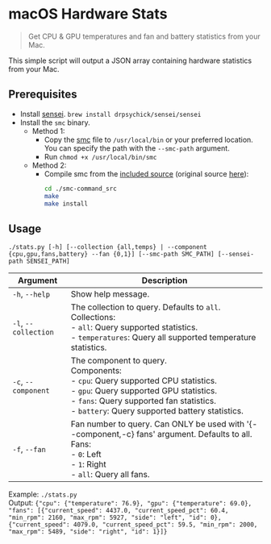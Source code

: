 # macOS Hardware Stats

> Get CPU & GPU temperatures and fan and battery statistics from your Mac.

This simple script will output a JSON array containing hardware statistics from your Mac.

## Prerequisites

* Install [sensei](https://github.com/DrPsychick/homebrew-sensei).
  `brew install drpsychick/sensei/sensei`
* Install the `smc` binary.
  * Method 1:
    * Copy the [smc](smc) file to `/usr/local/bin` or your preferred location. You can specify the path with the `--smc-path` argument.
    * Run `chmod +x /usr/local/bin/smc`
  * Method 2:
    * Compile smc from the [included source](smc-command_src) (original source [here](github.com/hholtmann/smcFanControl/tree/master/smc-command)):
      ```bash
      cd ./smc-command_src
      make
      make install
      ```

## Usage

`./stats.py [-h] [--collection {all,temps} | --component {cpu,gpu,fans,battery} --fan {0,1}] [--smc-path SMC_PATH] [--sensei-path SENSEI_PATH]`

| **Argument**         | **Description**                                                                                                                                                                                                                 |
|----------------------|---------------------------------------------------------------------------------------------------------------------------------------------------------------------------------------------------------------------------------|
| `-h`, `--help`       | Show help message.                                                                                                                                                                                                              |
| `-l`, `--collection` | The collection to query. Defaults to `all`.<br>Collections:<br>- `all`: Query supported statistics.<br>- `temperatures`: Query all supported temperature statistics.                                                            |
| `-c`, `--component`  | The component to query.<br>Components:<br>- `cpu`: Query supported CPU statistics.<br>- `gpu`: Query supported GPU statistics.<br>- `fans`: Query supported fan statistics.<br>- `battery`: Query supported battery statistics. |
| `-f`, `--fan`        | Fan number to query. Can ONLY be used with '{--component,-c} fans' argument. Defaults to all.<br>Fans:<br>- `0`: Left<br>- `1`: Right<br>- `all`: Query all fans.                                                               |

Example: `./stats.py`  
Output: `{"cpu": {"temperature": 76.9}, "gpu": {"temperature": 69.0}, "fans": [{"current_speed": 4437.0, "current_speed_pct": 60.4, "min_rpm": 2160, "max_rpm": 5927, "side": "left", "id": 0}, {"current_speed": 4079.0, "current_speed_pct": 59.5, "min_rpm": 2000, "max_rpm": 5489, "side": "right", "id": 1}]}`
